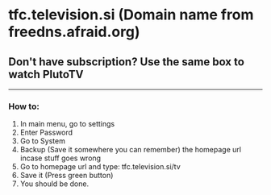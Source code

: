 # tfc.television.si (Domain name from freedns.afraid.org)
## Don't have subscription? Use the same box to watch PlutoTV
---
### How to:

1. In main menu, go to settings
2. Enter Password
3. Go to System
4. Backup (Save it somewhere you can remember) the homepage url incase stuff goes wrong
5. Go to homepage url and type: tfc.television.si/tv
6. Save it (Press green button)
7. You should be done.
